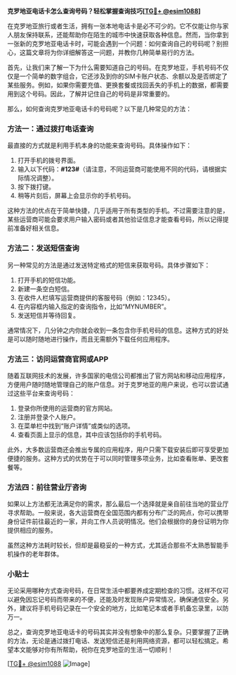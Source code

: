**克罗地亚电话卡怎么查询号码？轻松掌握查询技巧[[TG💪+ @esim1088](https://t.me/s/esim1088)]**

在克罗地亚旅行或者生活，拥有一张本地电话卡是必不可少的。它不仅能让你与家人朋友保持联系，还能帮助你在陌生的城市中快速获取各种信息。然而，当你拿到一张新的克罗地亚电话卡时，可能会遇到一个问题：如何查询自己的号码呢？别担心，这篇文章将为你详细解答这一问题，并教你几种简单易行的方法。

首先，让我们来了解一下为什么需要知道自己的号码。在克罗地亚，手机号码不仅仅是一个简单的数字组合，它还涉及到你的SIM卡账户状态、余额以及是否绑定了某些服务。例如，如果你需要充值、更换套餐或找回丢失的手机上的数据，都需要用到这个号码。因此，了解并记住自己的号码是非常重要的。

那么，如何查询克罗地亚电话卡的号码呢？以下是几种常见的方法：

### 方法一：通过拨打电话查询

最直接的方式就是利用手机本身的功能来查询号码。具体操作如下：

1. 打开手机的拨号界面。
2. 输入以下代码：**#123#**（请注意，不同运营商可能使用不同的代码，请根据实际情况调整）。
3. 按下拨打键。
4. 稍等片刻后，屏幕上会显示你的手机号码。

这种方法的优点在于简单快捷，几乎适用于所有类型的手机。不过需要注意的是，某些运营商可能会要求用户输入密码或者其他验证信息才能查看号码，所以记得提前准备好相关信息。

### 方法二：发送短信查询

另一种常见的方法是通过发送特定格式的短信来获取号码。具体步骤如下：

1. 打开手机的短信功能。
2. 新建一条空白短信。
3. 在收件人栏填写运营商提供的客服号码（例如：12345）。
4. 在内容框内输入指定的查询指令，比如“MYNUMBER”。
5. 发送短信并等待回复。

通常情况下，几分钟之内你就会收到一条包含你手机号码的信息。这种方式的好处是可以随时随地进行操作，而且无需额外下载任何应用程序。

### 方法三：访问运营商官网或APP

随着互联网技术的发展，许多国家的电信公司都推出了官方网站和移动应用程序，方便用户随时随地管理自己的账户信息。对于克罗地亚的用户来说，也可以尝试通过这些平台来查询号码：

1. 登录你所使用的运营商的官方网站。
2. 注册并登录个人账户。
3. 在菜单栏中找到“账户详情”或类似的选项。
4. 查看页面上显示的信息，其中应该包括你的手机号码。

此外，大多数运营商还会推出专属的应用程序，用户只需下载安装后即可享受更加便捷的服务。这种方式的优势在于可以同时管理多项业务，比如查看账单、更改套餐等。

### 方法四：前往营业厅咨询

如果以上方法都无法满足你的需求，那么最后一个选择就是亲自前往当地的营业厅寻求帮助。一般来说，各大运营商在全国范围内都有分布广泛的网点，你可以携带身份证件前往最近的一家，并向工作人员说明情况。他们会根据你的身份证明为你提供相应的服务。

虽然这种方法耗时较长，但却是最稳妥的一种方式，尤其适合那些不太熟悉智能手机操作的老年群体。

### 小贴士

无论采用哪种方式查询号码，在日常生活中都要养成定期检查的习惯。这样不仅可以避免因忘记号码而带来的不便，还能及时发现账户异常情况，确保通信安全。另外，建议将手机号码记录在一个安全的地方，比如笔记本或者手机备忘录里，以防万一。

总之，查询克罗地亚电话卡的号码其实并没有想象中的那么复杂。只要掌握了正确的方法，无论是通过拨打电话、发送短信还是利用网络资源，都可以轻松搞定。希望本文能够对你有所帮助，祝你在克罗地亚的生活一切顺利！

[[TG💪+ @esim1088](https://t.me/s/esim1088) ![Image](https://i.postimg.cc/4NQfJmqS/Snipaste-2025-05-13-00-14-12.png)]